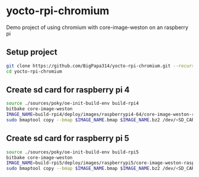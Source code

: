# yocto-rpi-chromium
Demo project of using chromium with core-image-weston on an raspberry pi

## Setup project
```bash
git clone https://github.com/BigPapa314/yocto-rpi-chromium.git --recurse-submodules --jobs 8
cd yocto-rpi-chromium
```

## Create sd card for raspberry pi 4
```bash
source ./sources/poky/oe-init-build-env build-rpi4
bitbake core-image-weston
IMAGE_NAME=build-rpi4/deploy/images/raspberrypi4-64/core-image-weston-raspberrypi4-64.rootfs.wic
sudo bmaptool copy --bmap $IMAGE_NAME.bmap $IMAGE_NAME.bz2 /dev/<SD_CARD>
```

## Create sd card for raspberry pi 5
```bash
source ./sources/poky/oe-init-build-env build-rpi5
bitbake core-image-weston
IMAGE_NAME=build-rpi5/deploy/images/raspberrypi5/core-image-weston-raspberrypi5.rootfs.wic
sudo bmaptool copy --bmap $IMAGE_NAME.bmap $IMAGE_NAME.bz2 /dev/<SD_CARD>
```

